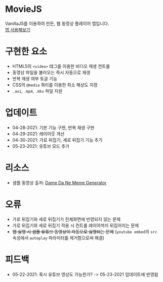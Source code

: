 # MovieJS
VanillaJS를 이용하여 만든, 웹 동영상 플레이어 앱입니다.   
[앱 사용해보기](https://kuman514.github.io/MovieJS/index.html)

# 구현한 요소
- HTML5의 `<video>` 태그를 이용한 비디오 재생 컨트롤
- 동영상 파일을 불러오는 즉시 자동으로 재생
- 반복 재생 여부 토글 기능
- CSS의 `@media` 쿼리를 이용한 최소 해상도 지정
- `.avi`, `.mp4`, `.mkv` 파일 지원

# 업데이트
- 04-28-2021: 기본 기능 구현, 반복 재생 구현
- 04-29-2021: 레이아웃 개선
- 04-30-2021: 가로 뒤집기, 세로 뒤집기 기능 추가
- 05-23-2021: 유튜브 모드 추가

# 리소스
- 샘플 동영상 출처: [Dame Da Ne Meme Generator](https://animalface.site/damedane.html)

# 오류
- 가로 뒤집기와 세로 뒤집기가 전체화면에 반영되지 않는 문제
- 가로 뒤집기와 세로 뒤집기 적용 시 컨트롤 레이어까지 뒤집어지는 문제
- ~~앱 실행 시 샘플 유튜브 동영상이 자동으로 실행되는 문제~~ (`youtube embed`의 `src` 속성에서 `autoplay` 파라미터를 제거함으로써 해결)

# 피드백
- 05-22-2021: 혹시 유튜브 영상도 가능한가? -> 05-23-2021 업데이트에 반영됨
